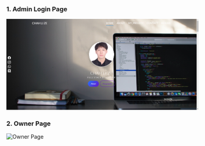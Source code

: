 ### 1. Admin Login Page
![Portfolio](img/portfolio.png)

### 2. Owner Page
![Owner Page](images/owner_page.png)